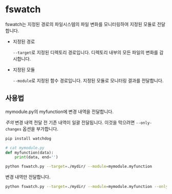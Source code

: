 # fswatch

fswatch는 지정된 경로의 파일시스템의 파일 변화를 모니터링하여 지정된 모듈로 전달합니다.

* 지정된 경로

    `--target`로 지정된 디렉토리 경로입니다. 디렉토리 내부의 모든 파일의 변화를 감시합니다. 


*  지정된 모듈

    `--module`로 지정된 함수 경로입니다. 지정된 모듈로 모니터링 결과를 전달합니다.


## 사용법

mymodule.py의 myfunction에 변경 내역을 전달합니다.

*주의* 변경 내역 전달 전 기존 내역이 일괄 전달됩니다. 이것을 막으려면 `--only-changes` 옵션을 부가합니다.

```bash
pip install watchdog
```

```python
# cat mymodule.py
def myfunction(data):
    print(data, end='')
```

```bash
python fswatch.py --target=./mydir/ --module=mymodule.myfunction
```

변경 내역만 전달합니다.

```bash
python fswatch.py --target=./mydir/ --module=mymodule.myfunction --only-changes
```

